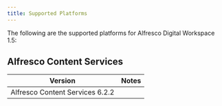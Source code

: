 ```yaml
---
title: Supported Platforms
---
```


The following are the supported platforms for Alfresco Digital Workspace 1.5:

## Alfresco Content Services

| Version | Notes |
| ------- | ----- |
| Alfresco Content Services 6.2.2 | |
